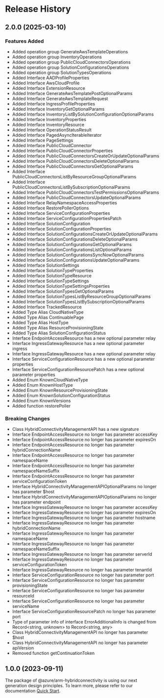 # Release History
    
## 2.0.0 (2025-03-10)
    
### Features Added

  - Added operation group GenerateAwsTemplateOperations
  - Added operation group InventoryOperations
  - Added operation group PublicCloudConnectorsOperations
  - Added operation group SolutionConfigurationsOperations
  - Added operation group SolutionTypesOperations
  - Added Interface AADProfileProperties
  - Added Interface AwsCloudProfile
  - Added Interface ExtensionResource
  - Added Interface GenerateAwsTemplatePostOptionalParams
  - Added Interface GenerateAwsTemplateRequest
  - Added Interface IngressProfileProperties
  - Added Interface InventoryGetOptionalParams
  - Added Interface InventoryListBySolutionConfigurationOptionalParams
  - Added Interface InventoryProperties
  - Added Interface InventoryResource
  - Added Interface OperationStatusResult
  - Added Interface PagedAsyncIterableIterator
  - Added Interface PageSettings
  - Added Interface PublicCloudConnector
  - Added Interface PublicCloudConnectorProperties
  - Added Interface PublicCloudConnectorsCreateOrUpdateOptionalParams
  - Added Interface PublicCloudConnectorsDeleteOptionalParams
  - Added Interface PublicCloudConnectorsGetOptionalParams
  - Added Interface PublicCloudConnectorsListByResourceGroupOptionalParams
  - Added Interface PublicCloudConnectorsListBySubscriptionOptionalParams
  - Added Interface PublicCloudConnectorsTestPermissionsOptionalParams
  - Added Interface PublicCloudConnectorsUpdateOptionalParams
  - Added Interface RelayNamespaceAccessProperties
  - Added Interface RestorePollerOptions
  - Added Interface ServiceConfigurationProperties
  - Added Interface ServiceConfigurationPropertiesPatch
  - Added Interface SolutionConfiguration
  - Added Interface SolutionConfigurationProperties
  - Added Interface SolutionConfigurationsCreateOrUpdateOptionalParams
  - Added Interface SolutionConfigurationsDeleteOptionalParams
  - Added Interface SolutionConfigurationsGetOptionalParams
  - Added Interface SolutionConfigurationsListOptionalParams
  - Added Interface SolutionConfigurationsSyncNowOptionalParams
  - Added Interface SolutionConfigurationsUpdateOptionalParams
  - Added Interface SolutionSettings
  - Added Interface SolutionTypeProperties
  - Added Interface SolutionTypeResource
  - Added Interface SolutionTypeSettings
  - Added Interface SolutionTypeSettingsProperties
  - Added Interface SolutionTypesGetOptionalParams
  - Added Interface SolutionTypesListByResourceGroupOptionalParams
  - Added Interface SolutionTypesListBySubscriptionOptionalParams
  - Added Interface TrackedResource
  - Added Type Alias CloudNativeType
  - Added Type Alias ContinuablePage
  - Added Type Alias HostType
  - Added Type Alias ResourceProvisioningState
  - Added Type Alias SolutionConfigurationStatus
  - Interface EndpointAccessResource has a new optional parameter relay
  - Interface IngressGatewayResource has a new optional parameter ingress
  - Interface IngressGatewayResource has a new optional parameter relay
  - Interface ServiceConfigurationResource has a new optional parameter properties
  - Interface ServiceConfigurationResourcePatch has a new optional parameter properties
  - Added Enum KnownCloudNativeType
  - Added Enum KnownHostType
  - Added Enum KnownResourceProvisioningState
  - Added Enum KnownSolutionConfigurationStatus
  - Added Enum KnownVersions
  - Added function restorePoller

### Breaking Changes

  - Class HybridConnectivityManagementAPI has a new signature
  - Interface EndpointAccessResource no longer has parameter accessKey
  - Interface EndpointAccessResource no longer has parameter expiresOn
  - Interface EndpointAccessResource no longer has parameter hybridConnectionName
  - Interface EndpointAccessResource no longer has parameter namespaceName
  - Interface EndpointAccessResource no longer has parameter namespaceNameSuffix
  - Interface EndpointAccessResource no longer has parameter serviceConfigurationToken
  - Interface HybridConnectivityManagementAPIOptionalParams no longer has parameter $host
  - Interface HybridConnectivityManagementAPIOptionalParams no longer has parameter endpoint
  - Interface IngressGatewayResource no longer has parameter accessKey
  - Interface IngressGatewayResource no longer has parameter expiresOn
  - Interface IngressGatewayResource no longer has parameter hostname
  - Interface IngressGatewayResource no longer has parameter hybridConnectionName
  - Interface IngressGatewayResource no longer has parameter namespaceName
  - Interface IngressGatewayResource no longer has parameter namespaceNameSuffix
  - Interface IngressGatewayResource no longer has parameter serverId
  - Interface IngressGatewayResource no longer has parameter serviceConfigurationToken
  - Interface IngressGatewayResource no longer has parameter tenantId
  - Interface ServiceConfigurationResource no longer has parameter port
  - Interface ServiceConfigurationResource no longer has parameter provisioningState
  - Interface ServiceConfigurationResource no longer has parameter resourceId
  - Interface ServiceConfigurationResource no longer has parameter serviceName
  - Interface ServiceConfigurationResourcePatch no longer has parameter port
  - Type of parameter info of interface ErrorAdditionalInfo is changed from Record<string, unknown> to Record<string, any>
  - Class HybridConnectivityManagementAPI no longer has parameter $host
  - Class HybridConnectivityManagementAPI no longer has parameter apiVersion
  - Removed function getContinuationToken
    
    
## 1.0.0 (2023-09-11)

The package of @azure/arm-hybridconnectivity is using our next generation design principles. To learn more, please refer to our documentation [Quick Start](https://aka.ms/azsdk/js/mgmt/quickstart).
